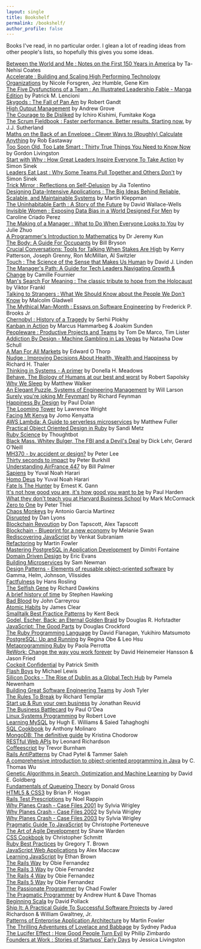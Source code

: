 ```yaml
---
layout: single
title: Bookshelf
permalink: /bookshelf/
author_profile: false
---
```


Books I've read, in no particular order.
I glean a lot of reading ideas from other people's lists, so hopefully this gives you some ideas.

[Between the World and Me : Notes on the First 150 Years in America](https://www.bookdepository.com/Between-World-Me-Ta-Nehisi-Coates/9780812993547) by Ta-Nehisi Coates  
[Accelerate : Building and Scaling High Performing Technology Organizations](https://www.bookdepository.com/Accelerate/9781942788331) by Nicole Forsgren, Jez Humble, Gene Kim  
[The Five Dysfunctions of a Team : An Illustrated Leadership Fable - Manga Edition](https://www.bookdepository.com/Five-Dysfunctions-Team-Patrick-M-Lencioni/9780470823385) by Patrick M. Lencioni  
[Skygods : The Fall of Pan Am](https://www.bookdepository.com/Skygods-Robert-Gandt/9780615611839) by Robert Gandt  
[High Output Management](https://www.bookdepository.com/High-Output-Management/9780679762881) by Andrew Grove  
[The Courage to Be Disliked](https://www.bookdepository.com/The-Courage-to-Be-Disliked-Ichiro-Kishimi/9781501197277) by Ichiro Kishimi, Fumitake Koga  
[The Scrum Fieldbook : Faster performance. Better results. Starting now.](https://www.bookdepository.com/The-Scrum-Fieldbook/9781847942685) by J.J. Sutherland  
[Maths on the Back of an Envelope : Clever Ways to (Roughly) Calculate Anything](https://www.bookdepository.com/Maths-on-Back-Envelope-Rob-Eastaway/9780008324582) by Rob Eastaway  
[Too Soon Old, Too Late Smart : Thirty True Things You Need to Know Now](https://www.bookdepository.com/Too-Soon-Old-Too-Late-Smart-Gordon-Livingston/9780340839362) by Gordon Livingston  
[Start with Why : How Great Leaders Inspire Everyone To Take Action](https://www.bookdepository.com/Start-With-Why-Simon-Sinek/9780241958223) by Simon Sinek  
[Leaders Eat Last : Why Some Teams Pull Together and Others Don't](https://www.bookdepository.com/Leaders-Eat-Last/9780670923175) by Simon Sinek  
[Trick Mirror : Reflections on Self-Delusion](https://www.bookdepository.com/Trick-Mirror/9780008294922) by Jia Tolentino  
[Designing Data-Intensive Applications : The Big Ideas Behind Reliable, Scalable, and Maintainable Systems](https://www.bookdepository.com/Designing-Data-Intensive-Applications-Martin-Kleppmann/9781449373320) by Martin Kleppman  
[The Uninhabitable Earth : A Story of the Future](https://www.bookdepository.com/Uninhabitable-Earth-David-Wallace-wells/9780141988870) by David Wallace-Wells  
[Invisible Women : Exposing Data Bias in a World Designed For Men](https://www.bookdepository.com/Invisible-Women-Caroline-Criado-Perez/9781784741723) by Caroline Criado Perez  
[The Making of a Manager : What to Do When Everyone Looks to You](https://www.bookdepository.com/Making-Manager-Zhuo-Julie/9780525540427) by Julie Zhuo  
[A Programmer's Introduction to Mathematics](https://www.bookdepository.com/A-Programmer-s-Introduction-to-Mathematics/9781727125450) by Dr Jeremy Kun  
[The Body: A Guide For Occupants](https://www.bookdepository.com/The-Body-Bill-Bryson/9780857522405) by Bill Bryson  
[Crucial Conversations: Tools for Talking When Stakes Are High](https://www.bookdepository.com/Crucial-Conversations-Tools-for-Talking-When-Stakes-Are-High-Second-Edition-Kerry-Patterson/9780071771320) by Kerry Patterson, Joseph Grenny, Ron McMillan, Al Switzler  
[Touch : The Science of the Sense that Makes Us Human](https://www.bookdepository.com/Touch-David-J-Linden/9780241184066) by David J. Linden  
[The Manager's Path: A Guide for Tech Leaders Navigating Growth & Change](https://www.bookdepository.com/Manager-s-Path-Camille-Fournier/9781491973899) by Camille Fournier  
[Man's Search For Meaning : The classic tribute to hope from the Holocaust](https://www.bookdepository.com/Mans-Search-For-Meaning-Viktor-E.-Frankl/9781846041242) by Viktor Frankl  
[Talking to Strangers : What We Should Know about the People We Don't Know](https://www.bookdepository.com/Talking-Strangers-Malcolm-Gladwell/9780241351574) by Malcolm Gladwell  
[The Mythical Man-Month : Essays on Software
Engineering](https://www.bookdepository.com/Mythical-Man-Month-Frederick-P-Brooks-Jr/9780201835953) by Frederick P. Brooks Jr  
[Chernobyl : History of a Tragedy](https://www.bookdepository.com/Chernobyl-Serhii-Plokhy/9780141988351) by Serhii Plokhy  
[Kanban in Action](https://www.bookdepository.com/Kanban-in-Action-Marcus-Hammarberg/9781617291050) by Marcus Hammarbeg & Joakim Sunden  
[Peopleware : Productive Projects and Teams](https://www.bookdepository.com/Peopleware-Tom-DeMarco/9780321934116) by Tom De Marco, Tim Lister  
[Addiction By Design - Machine Gambling in Las
Vegas](https://www.bookdepository.com/Addiction-by-Design-Natasha-Dow-Schull/9780691160887) by Natasha Dow Schull  
[A Man For All Markets](https://www.bookdepository.com/Man-for-All-Markets-Edward-O-Thorp/9780812979909) by Edward O Thorp  
[Nudge : Improving Decisions About Health, Wealth and Happiness](https://www.bookdepository.com/Nudge/9780143115267) by Richard H. Thaler  
[Thinking in Systems - A primer](https://www.bookdepository.com/Thinking-in-Systems-Donella-Meadows/9781603580557) by Donella H. Meadows  
[Behave. The Biology of Humans at our best and worst](https://www.bookdepository.com/Behave/9780099575061) by Robert Sapolsky  
[Why We Sleep](https://www.bookdepository.com/Why-We-Sleep-Matthew-Walker/9780141983769) by Matthew Walker  
[An Elegant Puzzle. Systems of Engineering Management](https://www.amazon.com/dp/1732265186) by Will Larson  
[Surely you're joking Mr Feynman!](https://www.bookdepository.com/Surely-You-re-Joking-Mr-Feynman/9780099173311) by Richard Feynman  
[Happiness By Design](https://www.bookdepository.com/Happiness-by-Design/9780141977539) by Paul Dolan  
[The Looming Tower](https://www.bookdepository.com/The-Looming-Tower/9780141029351) by Lawrence Wright  
[Facing Mt Kenya](https://www.bookdepository.com/Facing-Mount-Kenya/9780394702100) by Jomo Kenyatta  
[AWS Lambda: A Guide to serverless microservices](https://www.amazon.com/AWS-Lambda-Guide-Serverless-Microservices-ebook/dp/B016JOMAEE) by Matthew Fuller  
[Practical Object Oriented Design in Ruby](https://www.bookdepository.com/Practical-Object-Oriented-Design-Ruby-Sandi-Metz/9780321721334) by Sandi Metz  
[Ruby Science](https://github.com/thoughtbot/ruby-science) by Thoughtbot  
[Black Mass. Whitey Bulger, The FBI and a Devil's Deal](https://www.bookdepository.com/Black-Mass/9781782116240) by Dick Lehr, Gerard O'Neill  
[MH370 - by accident or design?](https://www.amazon.com/MH-370-Accident-Peter-Lee-ebook/dp/B00KR6QAL0) by Peter Lee  
[Thirty seconds to impact](https://www.bookdepository.com/Thirty-Seconds-Impact-Peter-Burkhill/9781449088583) by Peter Burkhill  
[Understanding AirFrance 447](https://www.amazon.com/Understanding-Air-France-Bill-Palmer-ebook/dp/B00E5W9YZG) by Bill Palmer  
[Sapiens](https://www.bookdepository.com/Sapiens/9780099590088) by Yuval Noah Harari  
[Homo Deus](https://www.bookdepository.com/Homo-Deus-Yuval-Noah-Harari/9781784703936) by Yuval Noah Harari  
[Fate Is The Hunter](https://www.bookdepository.com/Fate-is-the-Hunter/9781908059024) by Ernest K. Gann  
[It's not how good you are, it's how good you want to be](https://www.bookdepository.com/It-s-Not-How-Good-You-Are--It-s-How-Good-You-Want-to-Be/9780714843377) by Paul Harden  
[What they don't teach you at Harvard Business School](https://www.bookdepository.com/What-They-Don-t-Teach-You-At-Harvard-Business-School/9781781253397) by Mark McCormack  
[Zero to One](https://www.bookdepository.com/Zero-One-Blake-Masters/9780753555200) by Peter Thiel  
[Chaos Monkeys](https://www.bookdepository.com/Chaos-Monkeys/9781785036460) by Antonio Garcia Martinez  
[Disrupted](https://www.bookdepository.com/Disrupted/9781786491022) by Dan Lyons  
[Blockchain Revoution](https://www.bookdepository.com/Blockchain-Revolution/9780241237861) by Don Tapscott, Alex Tapscott  
[Blockchain - Blueprint for a new economy](https://www.bookdepository.com/Blockchain/9781491920497) by Melanie Swan  
[Rediscovering JavaScript](https://www.bookdepository.com/Rediscovering-JavaScript-Venkat-Subramaniam/9781680505467) by Venkat Subraniam  
[Refactoring](https://www.bookdepository.com/Refactoring/9780201485677) by Martin Fowler  
[Mastering PostgreSQL in Application Development](https://www.amazon.com/Mastering-PostgreSQL-Application-Development-Fontaine/dp/024494525X) by Dimitri Fontaine  
[Domain Driven Design](https://www.bookdepository.com/Domain-Driven-Design/9780321125217) by Eric Evans  
[Building Microservices](https://www.bookdepository.com/Building-Microservices-Sam-Newman/9781491950357) by Sam Newman  
[Design Patterns - Elements of reusable object-oriented software](https://www.bookdepository.com/Design-Patterns/9780201633610) by Gamma, Helm, Johnson, Vlissides  
[Factfulness](https://www.bookdepository.com/Factfulness/9781473637467) by Hans Rosling  
[The Selfish Gene](https://www.bookdepository.com/The-Selfish-Gene/9780198788607) by Richard Dawkins  
[A brief history of time](https://www.bookdepository.com/Brief-History-Time-Stephen-Hawking/9780857501004) by Stephen Hawking  
[Bad Blood](https://www.bookdepository.com/Bad-Blood/9781509868087) by John Carreyrou  
[Atomic Habits](https://www.bookdepository.com/Atomic-Habits/9781847941831) by James Clear  
[Smalltalk Best Practice Patterns](https://www.bookdepository.com/Smalltalk-Best-Practice-Patterns-Kent-Beck/9780134769042) by Kent Beck  
[Godel, Escher, Back: an Eternal Golden Braid]() by Douglas R. Hofstadter  
[JavaScript: The Good Parts](https://www.bookdepository.com/Godel--Escher--Bach/9780465026562) by Douglas Crockford  
[The Ruby Programming Language](https://www.bookdepository.com/The-Ruby-Programming-Language/9780596516178) by David Flanagan, Yukihiro Matsumoto  
[PostgreSQL: Up and Running](https://www.bookdepository.com/PostgreSQL---Up-and-Running-3e/9781491963418) by Regina Obe & Leo Hsu  
[Metaprogramming Ruby](https://www.bookdepository.com/Metaprogramming-Ruby-Paolo-Perrotta/9781934356470) by Paola Perrotta  
[ReWork: Change the way you work forever](https://www.bookdepository.com/ReWork/9780091929787) by David Heinemeier Hansson & Jason Fried  
[Cockpit Confidential](https://www.bookdepository.com/Cockpit-Confidential/9781492663966) by Patrick Smith  
[Flash Boys](https://www.bookdepository.com/Flash-Boys/9780141981031) by Michael Lewis  
[Silicon Docks - The Rise of Dublin as a Global Tech Hub](https://www.amazon.com/Silicon-Docks-Rise-Dublin-Global/dp/1909718874) by Pamela Newenham  
[Building Great Software Engineering Teams](https://www.apress.com/gp/book/9781484211342) by Josh Tyler  
[The Rules To Break](https://www.bookdepository.com/The-Rules-to-Break/9781292088129) by Richard Templar  
[Start up & Run your own business](https://www.bookdepository.com/Start-Up-Run-Your-Own-Business-Jonathan-Reuvid/9780749460600) by Jonathan Reuvid  
[The Business Battlecard](https://www.amazon.com/Business-Battlecard-Winning-Growing-Companies/dp/1904887287) by Paul O'Dea  
[Linux Systems Programming](https://www.bookdepository.com/Linux-System-Programming/9781449339531) by Robert Love  
[Learning MySQL](https://www.bookdepository.com/Learning-MySQL/9780596008642) by Hugh E. Williams & Saied Tahaghoghi  
[SQL Cookbook](https://www.bookdepository.com/SQL-Cookbook/9780596009762) by Anthony Molinaro  
[MongoDB: The definitive guide](https://www.bookdepository.com/MongoDB--The-Definitive-Guide/9781449344689) by Kristina Chodorow  
[RESTful Web APIs](https://www.bookdepository.com/RESTful-Web-APIs/9781449358068) by Leonard Richardson  
[Coffeescript](https://www.bookdepository.com/CoffeeScript-2e-Trevor-Burnham/9781941222263) by Trevor Burnham  
[Rails AntiPatterns](https://www.bookdepository.com/Rails-AntiPatterns-Chad-Pytel-Tammer-Saleh/9780321604811) by Chad Pytel & Tammer Saleh  
[A comprehensive introduction to object-oriented programming in Java](https://www.bookdepository.com/Introduction-Object-Oriented-Programming-with-Java-C-Thomas-Wu/9780073523309) by C. Thomas Wu  
[Genetic Algorithms in Search, Optimization and Machine Learning](https://www.amazon.com/Genetic-Algorithms-Optimization-Machine-Learning/dp/0201157675) by David E. Goldberg  
[Fundamentals of Queueing Theory](https://www.bookdepository.com/Fundamentals-Queueing-Theory-Solutions-Manual-accompany-Fundamentals-Queueing-Theory-4e-Solutions-Manual-Donald-Gross/9780470077962) by Donald Gross  
[HTML5 & CSS3](https://www.bookdepository.com/HTML5-and-CSS3-Brian-P-Hogan/9781934356685) by Brian P. Hogan  
[Rails Test Prescriptions](https://www.bookdepository.com/Rails-Test-Prescriptions-Noel-Rappin/9781934356647) by Noel Rappin  
[Why Planes Crash - Case Files 2001](https://www.amazon.co.uk/Why-Planes-Crash-Case-Files-ebook/dp/B00COASORA) by Sylvia Wrigley  
[Why Planes Crash - Case Files 2002](https://www.amazon.co.uk/gp/product/B011H328Z8) by Sylvia Wrigley  
[Why Planes Crash - Case Files 2003](https://www.amazon.co.uk/Why-Planes-Crash-Case-Files-ebook/dp/B01M2BRD9G) by Sylvia Wrigley  
[Pragmatic Guide To JavaScript](https://www.bookdepository.com/Pragmatic-Guide-JavaScript-Christophe-Porteneuve/9781934356678) by Christophe Porteneuve  
[The Art of Agile Development](https://www.bookdepository.com/Art-Agile-Development-Shane-Warden/9780596527679) by Shane Warden  
[CSS Cookbook](https://www.bookdepository.com/CSS-Cookbook-Christopher-Schmitt/9780596155933) by Christopher Schmitt  
[Ruby Best Practices](https://www.bookdepository.com/Ruby-Best-Practices/9780596523008) by Gregory T. Brown  
[JavaScript Web Applications](https://www.bookdepository.com/JavaScript-Web-Applications/9781449303518) by Alex Maccaw  
[Learning JavaScript](https://www.bookdepository.com/Learning-JavaScript--3e/9781491914915) by Ethan Brown  
[The Rails Way](https://www.bookdepository.com/Rails-Way-Obie-Fernandez/9780321445612) by Obie Fernandez  
[The Rails 3 Way](https://www.bookdepository.com/Rails-3-Way-Obie-Fernandez/9780321601667) by Obie Fernandez  
[The Rails 4 Way](https://www.bookdepository.com/Rails-4-Way-Obie-Fernandez/9780321944276) by Obie Fernandez  
[The Rails 5 Way](https://www.bookdepository.com/Rails-5-Way-Obie-Fernandez/9780134657677) by Obie Fernandez  
[The Passionate Programmer](https://www.bookdepository.com/The-Passionate-Programmer/9781934356340) by Chad Fowler  
[The Pragmatic Programmer](https://www.bookdepository.com/Pragmatic-Programmer-Andrew-Hunt/9780201616224) by Andrew Hunt & Dave Thomas  
[Beginning Scala](https://www.bookdepository.com/Beginning-Scala/9781430219897) by David Pollack  
[Ship It: A Practical Guide To Successful Software Projects](https://www.bookdepository.com/Ship-It-Jared-Richardson/9780974514048) by Jared Richardson & William Gwaltney, Jr.  
[Patterns of Enterprise Application Architecture](https://www.bookdepository.com/Patterns-of-Enterprise-Application-Architecture/9780321127426) by Martin Fowler  
[The Thrilling Adventures of Lovelace and Babbage](https://www.bookdepository.com/The-Thrilling-Adventures-of-Lovelace-and-Babbage/9780141981536) by Sydney Padua  
[The Lucifer Effect : How Good People Turn Evil](https://www.bookdepository.com/Lucifer-Effect-Philip-Zimbardo/9781846041037) by Philip Zimbardo  
[Founders at Work : Stories of Startups' Early Days](https://www.bookdepository.com/Founders-at-Work-Jessica-Livingston/9781430210788) by Jessica Livingston  
